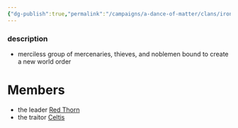 ```yaml
---
{"dg-publish":true,"permalink":"/campaigns/a-dance-of-matter/clans/iron-circle/"}
---
```


### description
- merciless group of mercenaries, thieves, and noblemen bound to create a new world order 

# Members
- the leader [Red Thorn](Campaigns/A%20Dance%20of%20Matter/NPCs%20🤖/Red%20Thorn.md)
- the traitor [Celtis](Campaigns/A%20Dance%20of%20Matter/NPCs%20🤖/Celtis.md)